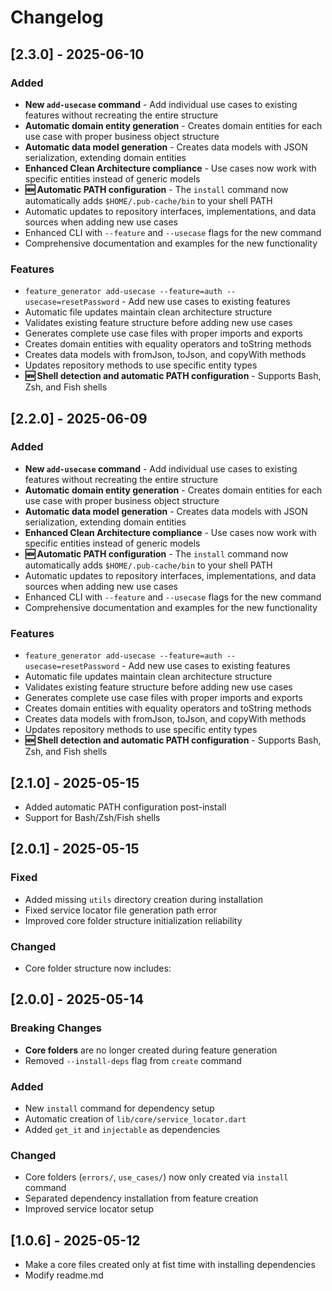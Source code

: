# Changelog
## [2.3.0] - 2025-06-10

### Added
- **New `add-usecase` command** - Add individual use cases to existing features without recreating the entire structure
- **Automatic domain entity generation** - Creates domain entities for each use case with proper business object structure
- **Automatic data model generation** - Creates data models with JSON serialization, extending domain entities
- **Enhanced Clean Architecture compliance** - Use cases now work with specific entities instead of generic models
- **🆕 Automatic PATH configuration** - The `install` command now automatically adds `$HOME/.pub-cache/bin` to your shell PATH
- Automatic updates to repository interfaces, implementations, and data sources when adding new use cases
- Enhanced CLI with `--feature` and `--usecase` flags for the new command
- Comprehensive documentation and examples for the new functionality

### Features
- `feature_generator add-usecase --feature=auth --usecase=resetPassword` - Add new use cases to existing features
- Automatic file updates maintain clean architecture structure
- Validates existing feature structure before adding new use cases
- Generates complete use case files with proper imports and exports
- Creates domain entities with equality operators and toString methods
- Creates data models with fromJson, toJson, and copyWith methods
- Updates repository methods to use specific entity types
- **🆕 Shell detection and automatic PATH configuration** - Supports Bash, Zsh, and Fish shells

## [2.2.0] - 2025-06-09

### Added
- **New `add-usecase` command** - Add individual use cases to existing features without recreating the entire structure
- **Automatic domain entity generation** - Creates domain entities for each use case with proper business object structure
- **Automatic data model generation** - Creates data models with JSON serialization, extending domain entities
- **Enhanced Clean Architecture compliance** - Use cases now work with specific entities instead of generic models
- **🆕 Automatic PATH configuration** - The `install` command now automatically adds `$HOME/.pub-cache/bin` to your shell PATH
- Automatic updates to repository interfaces, implementations, and data sources when adding new use cases
- Enhanced CLI with `--feature` and `--usecase` flags for the new command
- Comprehensive documentation and examples for the new functionality

### Features
- `feature_generator add-usecase --feature=auth --usecase=resetPassword` - Add new use cases to existing features
- Automatic file updates maintain clean architecture structure
- Validates existing feature structure before adding new use cases
- Generates complete use case files with proper imports and exports
- Creates domain entities with equality operators and toString methods
- Creates data models with fromJson, toJson, and copyWith methods
- Updates repository methods to use specific entity types
- **🆕 Shell detection and automatic PATH configuration** - Supports Bash, Zsh, and Fish shells

## [2.1.0] - 2025-05-15
- Added automatic PATH configuration post-install
- Support for Bash/Zsh/Fish shells

## [2.0.1] - 2025-05-15

### Fixed
- Added missing `utils` directory creation during installation
- Fixed service locator file generation path error
- Improved core folder structure initialization reliability

### Changed
- Core folder structure now includes:



## [2.0.0] - 2025-05-14

### Breaking Changes
- **Core folders** are no longer created during feature generation
- Removed `--install-deps` flag from `create` command

### Added
- New `install` command for dependency setup
- Automatic creation of `lib/core/service_locator.dart`
- Added `get_it` and `injectable` as dependencies

### Changed
- Core folders (`errors/`, `use_cases/`) now only created via `install` command
- Separated dependency installation from feature creation
- Improved service locator setup

## [1.0.6] - 2025-05-12

- Make a core files created only at fist time with installing dependencies
- Modify readme.md 
